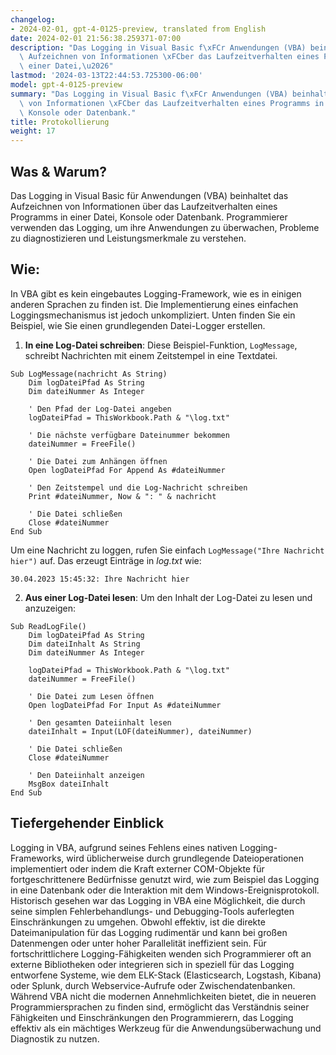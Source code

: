 ```yaml
---
changelog:
- 2024-02-01, gpt-4-0125-preview, translated from English
date: 2024-02-01 21:56:38.259371-07:00
description: "Das Logging in Visual Basic f\xFCr Anwendungen (VBA) beinhaltet das\
  \ Aufzeichnen von Informationen \xFCber das Laufzeitverhalten eines Programms in\
  \ einer Datei,\u2026"
lastmod: '2024-03-13T22:44:53.725300-06:00'
model: gpt-4-0125-preview
summary: "Das Logging in Visual Basic f\xFCr Anwendungen (VBA) beinhaltet das Aufzeichnen\
  \ von Informationen \xFCber das Laufzeitverhalten eines Programms in einer Datei,\
  \ Konsole oder Datenbank."
title: Protokollierung
weight: 17
---
```


## Was & Warum?

Das Logging in Visual Basic für Anwendungen (VBA) beinhaltet das Aufzeichnen von Informationen über das Laufzeitverhalten eines Programms in einer Datei, Konsole oder Datenbank. Programmierer verwenden das Logging, um ihre Anwendungen zu überwachen, Probleme zu diagnostizieren und Leistungsmerkmale zu verstehen.

## Wie:

In VBA gibt es kein eingebautes Logging-Framework, wie es in einigen anderen Sprachen zu finden ist. Die Implementierung eines einfachen Loggingsmechanismus ist jedoch unkompliziert. Unten finden Sie ein Beispiel, wie Sie einen grundlegenden Datei-Logger erstellen.

1. **In eine Log-Datei schreiben**: Diese Beispiel-Funktion, `LogMessage`, schreibt Nachrichten mit einem Zeitstempel in eine Textdatei.

```basic
Sub LogMessage(nachricht As String)
    Dim logDateiPfad As String
    Dim dateiNummer As Integer
    
    ' Den Pfad der Log-Datei angeben
    logDateiPfad = ThisWorkbook.Path & "\log.txt"
    
    ' Die nächste verfügbare Dateinummer bekommen
    dateiNummer = FreeFile()
    
    ' Die Datei zum Anhängen öffnen
    Open logDateiPfad For Append As #dateiNummer
    
    ' Den Zeitstempel und die Log-Nachricht schreiben
    Print #dateiNummer, Now & ": " & nachricht
    
    ' Die Datei schließen
    Close #dateiNummer
End Sub
```

Um eine Nachricht zu loggen, rufen Sie einfach `LogMessage("Ihre Nachricht hier")` auf. Das erzeugt Einträge in *log.txt* wie:

```
30.04.2023 15:45:32: Ihre Nachricht hier
```

2. **Aus einer Log-Datei lesen**: Um den Inhalt der Log-Datei zu lesen und anzuzeigen:

```basic
Sub ReadLogFile()
    Dim logDateiPfad As String
    Dim dateiInhalt As String
    Dim dateiNummer As Integer
    
    logDateiPfad = ThisWorkbook.Path & "\log.txt"
    dateiNummer = FreeFile()
    
    ' Die Datei zum Lesen öffnen
    Open logDateiPfad For Input As #dateiNummer
    
    ' Den gesamten Dateiinhalt lesen
    dateiInhalt = Input(LOF(dateiNummer), dateiNummer)
    
    ' Die Datei schließen
    Close #dateiNummer
    
    ' Den Dateiinhalt anzeigen
    MsgBox dateiInhalt
End Sub
```

## Tiefergehender Einblick

Logging in VBA, aufgrund seines Fehlens eines nativen Logging-Frameworks, wird üblicherweise durch grundlegende Dateioperationen implementiert oder indem die Kraft externer COM-Objekte für fortgeschrittenere Bedürfnisse genutzt wird, wie zum Beispiel das Logging in eine Datenbank oder die Interaktion mit dem Windows-Ereignisprotokoll. Historisch gesehen war das Logging in VBA eine Möglichkeit, die durch seine simplen Fehlerbehandlungs- und Debugging-Tools auferlegten Einschränkungen zu umgehen. Obwohl effektiv, ist die direkte Dateimanipulation für das Logging rudimentär und kann bei großen Datenmengen oder unter hoher Parallelität ineffizient sein. Für fortschrittlichere Logging-Fähigkeiten wenden sich Programmierer oft an externe Bibliotheken oder integrieren sich in speziell für das Logging entworfene Systeme, wie dem ELK-Stack (Elasticsearch, Logstash, Kibana) oder Splunk, durch Webservice-Aufrufe oder Zwischendatenbanken. Während VBA nicht die modernen Annehmlichkeiten bietet, die in neueren Programmiersprachen zu finden sind, ermöglicht das Verständnis seiner Fähigkeiten und Einschränkungen den Programmierern, das Logging effektiv als ein mächtiges Werkzeug für die Anwendungsüberwachung und Diagnostik zu nutzen.

